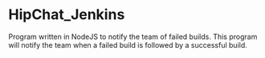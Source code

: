 # HipChat_Jenkins

Program written in NodeJS to notify the team of failed builds.
This program will notify the team when a failed build is followed by a successful build.
